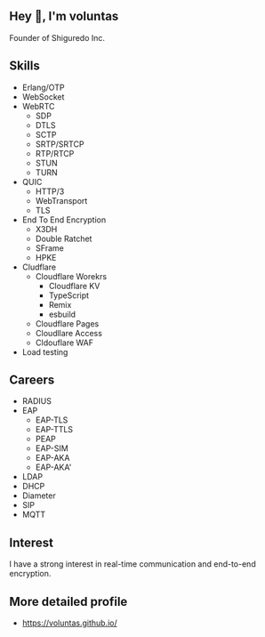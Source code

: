 ## Hey 👋, I'm voluntas

Founder of Shiguredo Inc.

## Skills

- Erlang/OTP
- WebSocket
- WebRTC
    - SDP
    - DTLS
    - SCTP
    - SRTP/SRTCP
    - RTP/RTCP
    - STUN
    - TURN
- QUIC
    - HTTP/3
    - WebTransport
    - TLS 
- End To End Encryption
    - X3DH
    - Double Ratchet
    - SFrame
    - HPKE
- Cludflare
    - Cloudflare Worekrs
        - Cloudflare KV
        - TypeScript
        - Remix
        - esbuild
    - Cloudflare Pages
    - Cloudllare Access
    - Cldouflare WAF
- Load testing

## Careers

- RADIUS
- EAP
    - EAP-TLS
    - EAP-TTLS
    - PEAP
    - EAP-SIM
    - EAP-AKA
    - EAP-AKA'
- LDAP
- DHCP
- Diameter
- SIP
- MQTT

## Interest

I have a strong interest in real-time communication and end-to-end encryption.

## More detailed profile

- https://voluntas.github.io/


